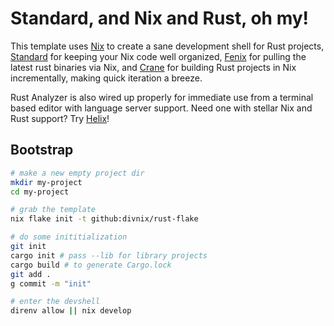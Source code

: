 # Standard, and Nix and Rust, oh my!

This template uses [Nix][nix] to create a sane development shell for
Rust projects, [Standard][std] for keeping your Nix code well organized,
[Fenix][fenix] for pulling the latest rust binaries via Nix, and
[Crane][crane] for building Rust projects in Nix incrementally, making
quick iteration a breeze.

Rust Analyzer is also wired up properly for immediate use from a
terminal based editor with language server support. Need one with
stellar Nix and Rust support? Try [Helix][helix]!

## Bootstrap

```bash
# make a new empty project dir
mkdir my-project
cd my-project

# grab the template
nix flake init -t github:divnix/rust-flake

# do some inititialization
git init
cargo init # pass --lib for library projects
cargo build # to generate Cargo.lock
git add .
g commit -m "init"

# enter the devshell
direnv allow || nix develop
```

[std]: https://github.com/divnix/std#readme
[nix]: https://nixos.org
[fenix]: https://github.com/nix-community/fenix#readme
[crane]: https://github.com/ipetkov/crane#readme
[helix]: https://github.com/helix-editor/helix#readme
